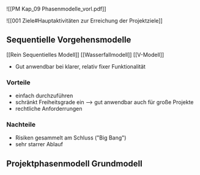 ![[PM Kap_09 Phasenmodelle_vorl.pdf]]


![[001 Ziele#Hauptaktivitäten zur Erreichung der Projektziele]]

## Sequentielle Vorgehensmodelle
[[Rein Sequentielles Modell]]
[[Wasserfallmodell]]
[[V-Modell]]

- Gut anwendbar bei klarer, relativ fixer Funktionalität
### Vorteile
- einfach durchzuführen
- schränkt Freiheitsgrade ein --> gut anwendbar auch für große Projekte
- rechtliche Anforderrungen

### Nachteile
- Risiken gesammelt am Schluss ("Big Bang")
- sehr starrer Ablauf

## Projektphasenmodell Grundmodell

